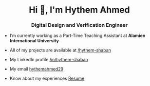 <h1 align="center">Hi 👋, I'm Hythem Ahmed</h1>
<h3 align="center">Digital Design and Verification Engineer</h3>


- I’m currently working as a Part-Time Teaching Assistant at **Alamien International University**


- All of my projects are available at [/hythem-shaban](https://github.com/hythem-shaban)

- My LinkedIn profile [/in/hythem-shaban](www.linkedin.com/in/hythem-shaban)


- My email [hythemahmed29](hythemahmed29@gmail.com)

- Know about my experiences [Resume](https://drive.google.com/file/d/1vF-uCTQ9TwHrHtZFhazzBjT_WN3krE-H/view?usp=drive_link)


